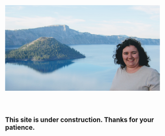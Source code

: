 <img src="/images/DSC_0490.jpg" alt="crater lake portrait" style="margin-top: 50px; margin-bottom: 50px;"/>

## [](#header-3)This site is under construction. Thanks for your patience.
